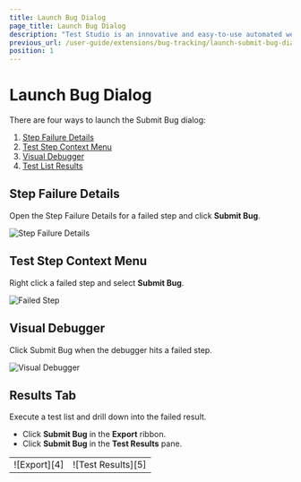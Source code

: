 ```yaml
---
title: Launch Bug Dialog
page_title: Launch Bug Dialog
description: "Test Studio is an innovative and easy-to-use automated web, WPF and load testing solution. Test Studio tests support essential technologies like ASP.NET AJAX, Silverlight, PHP and MVC. HTML5, Testing framework, functional testing, performance testing, load testing, exploratory testing, manual testing."
previous_url: /user-guide/extensions/bug-tracking/launch-submit-bug-dialog.aspx, /user-guide/extensions/bug-tracking/launch-submit-bug-dialog
position: 1
---
```

# Launch Bug Dialog

There are four ways to launch the Submit Bug dialog:

1. <a href="/getting-started/test-results/step-failure-details" target="_blank">Step Failure Details</a>
1. <a href="/features/test-maintenance/test-step-context-menu" target="_blank">Test Step Context Menu</a>
1. <a href="/getting-started/test-execution/visual-debugger" target="_blank">Visual Debugger</a>
1. <a href="/getting-started/test-results/analyze-test-results" target="_blank">Test List Results</a>

## Step Failure Details

Open the Step Failure Details for a failed step and click **Submit Bug**.

![Step Failure Details][1]

## Test Step Context Menu

Right click a failed step and select **Submit Bug**. 

![Failed Step][2]

## Visual Debugger

Click Submit Bug when the debugger hits a failed step.

![Visual Debugger][3]

## Results Tab

Execute a test list and drill down into the failed result.


- Click **Submit Bug** in the **Export** ribbon.
- Click **Submit Bug** in the **Test Results** pane.

<table id="no-table">
<tr>
<td>![Export][4]</td>
<td>![Test Results][5]</td>
</tr>
<table>

[1]: /img/features/integration/bug-tracking/launch-bug-dialog/fig1.png
[2]: /img/features/integration/bug-tracking/launch-bug-dialog/fig2.png
[3]: /img/features/integration/bug-tracking/launch-bug-dialog/fig3.png
[4]: /img/features/integration/bug-tracking/launch-bug-dialog/fig4.png
[5]: /img/features/integration/bug-tracking/launch-bug-dialog/fig5.png




